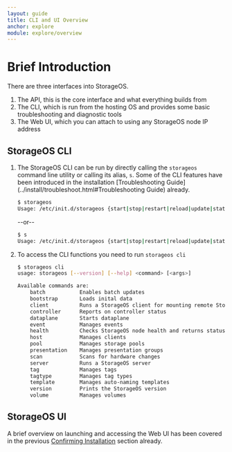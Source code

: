 ```yaml
---
layout: guide
title: CLI and UI Overview
anchor: explore
module: explore/overview
---
```


# Brief Introduction

There are three interfaces into StorageOS.

1. The API, this is the core interface and what everything builds from
2. The CLI, which is run from the hosting OS and provides some basic troubleshooting and diagnostic tools
3. The Web UI, which you can attach to using any StorageOS node IP address

## StorageOS CLI

1. The StorageOS CLI can be run by directly calling the `storageos` command line utility  or calling its alias, `s`.  Some of the CLI features have been introduced in the installation [Troubleshooting Guide](../install/troubleshoot.html#Troubleshooting Guide) already.

   ```bash
   $ storageos
   Usage: /etc/init.d/storageos {start|stop|restart|reload|update|status|logs|cli|bootstrap|test}
   ```
   --or--
   ```bash
   $ s
   Usage: /etc/init.d/storageos {start|stop|restart|reload|update|status|logs|cli|bootstrap|test}
   ```

2. To access the CLI functions you need to run `storageos cli`

   ```bash
   $ storageos cli
   usage: storageos [--version] [--help] <command> [<args>]

   Available commands are:
       batch           Enables batch updates
       bootstrap       Loads inital data
       client          Runs a StorageOS client for mounting remote StorageOS volumes
       controller      Reports on controller status
       dataplane       Starts dataplane
       event           Manages events
       health          Checks StorageOS node health and returns status
       host            Manages clients
       pool            Manages storage pools
       presentation    Manages presentation groups
       scan            Scans for hardware changes
       server          Runs a StorageOS server
       tag             Manages tags
       tagtype         Manages tag types
       template        Manages auto-naming templates
       version         Prints the StorageOS version
       volume          Manages volumes
   ```

## StorageOS UI

A brief overview on launching and accessing the Web UI has been covered in the previous [Confirming Installation](../install/startwebui.html) section already.

